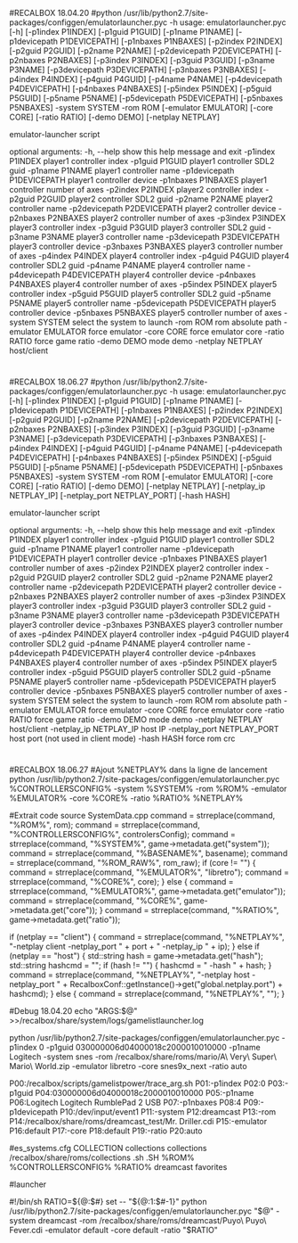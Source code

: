 #RECALBOX 18.04.20
#python /usr/lib/python2.7/site-packages/configgen/emulatorlauncher.pyc -h
usage: emulatorlauncher.pyc [-h] [-p1index P1INDEX] [-p1guid P1GUID]
                            [-p1name P1NAME] [-p1devicepath P1DEVICEPATH]
                            [-p1nbaxes P1NBAXES] [-p2index P2INDEX]
                            [-p2guid P2GUID] [-p2name P2NAME]
                            [-p2devicepath P2DEVICEPATH] [-p2nbaxes P2NBAXES]
                            [-p3index P3INDEX] [-p3guid P3GUID]
                            [-p3name P3NAME] [-p3devicepath P3DEVICEPATH]
                            [-p3nbaxes P3NBAXES] [-p4index P4INDEX]
                            [-p4guid P4GUID] [-p4name P4NAME]
                            [-p4devicepath P4DEVICEPATH] [-p4nbaxes P4NBAXES]
                            [-p5index P5INDEX] [-p5guid P5GUID]
                            [-p5name P5NAME] [-p5devicepath P5DEVICEPATH]
                            [-p5nbaxes P5NBAXES] -system SYSTEM -rom ROM
                            [-emulator EMULATOR] [-core CORE] [-ratio RATIO]
                            [-demo DEMO] [-netplay NETPLAY]

emulator-launcher script

optional arguments:
  -h, --help            show this help message and exit
  -p1index P1INDEX      player1 controller index
  -p1guid P1GUID        player1 controller SDL2 guid
  -p1name P1NAME        player1 controller name
  -p1devicepath P1DEVICEPATH
                        player1 controller device
  -p1nbaxes P1NBAXES    player1 controller number of axes
  -p2index P2INDEX      player2 controller index
  -p2guid P2GUID        player2 controller SDL2 guid
  -p2name P2NAME        player2 controller name
  -p2devicepath P2DEVICEPATH
                        player2 controller device
  -p2nbaxes P2NBAXES    player2 controller number of axes
  -p3index P3INDEX      player3 controller index
  -p3guid P3GUID        player3 controller SDL2 guid
  -p3name P3NAME        player3 controller name
  -p3devicepath P3DEVICEPATH
                        player3 controller device
  -p3nbaxes P3NBAXES    player3 controller number of axes
  -p4index P4INDEX      player4 controller index
  -p4guid P4GUID        player4 controller SDL2 guid
  -p4name P4NAME        player4 controller name
  -p4devicepath P4DEVICEPATH
                        player4 controller device
  -p4nbaxes P4NBAXES    player4 controller number of axes
  -p5index P5INDEX      player5 controller index
  -p5guid P5GUID        player5 controller SDL2 guid
  -p5name P5NAME        player5 controller name
  -p5devicepath P5DEVICEPATH
                        player5 controller device
  -p5nbaxes P5NBAXES    player5 controller number of axes
  -system SYSTEM        select the system to launch
  -rom ROM              rom absolute path
  -emulator EMULATOR    force emulator
  -core CORE            force emulator core
  -ratio RATIO          force game ratio
  -demo DEMO            mode demo
  -netplay NETPLAY      host/client
#

#RECALBOX 18.06.27
#python /usr/lib/python2.7/site-packages/configgen/emulatorlauncher.pyc -h
usage: emulatorlauncher.pyc [-h] [-p1index P1INDEX] [-p1guid P1GUID]
                            [-p1name P1NAME] [-p1devicepath P1DEVICEPATH]
                            [-p1nbaxes P1NBAXES] [-p2index P2INDEX]
                            [-p2guid P2GUID] [-p2name P2NAME]
                            [-p2devicepath P2DEVICEPATH] [-p2nbaxes P2NBAXES]
                            [-p3index P3INDEX] [-p3guid P3GUID]
                            [-p3name P3NAME] [-p3devicepath P3DEVICEPATH]
                            [-p3nbaxes P3NBAXES] [-p4index P4INDEX]
                            [-p4guid P4GUID] [-p4name P4NAME]
                            [-p4devicepath P4DEVICEPATH] [-p4nbaxes P4NBAXES]
                            [-p5index P5INDEX] [-p5guid P5GUID]
                            [-p5name P5NAME] [-p5devicepath P5DEVICEPATH]
                            [-p5nbaxes P5NBAXES] -system SYSTEM -rom ROM
                            [-emulator EMULATOR] [-core CORE] [-ratio RATIO]
                            [-demo DEMO] [-netplay NETPLAY]
                            [-netplay_ip NETPLAY_IP]
                            [-netplay_port NETPLAY_PORT] [-hash HASH]

emulator-launcher script

optional arguments:
  -h, --help            show this help message and exit
  -p1index P1INDEX      player1 controller index
  -p1guid P1GUID        player1 controller SDL2 guid
  -p1name P1NAME        player1 controller name
  -p1devicepath P1DEVICEPATH
                        player1 controller device
  -p1nbaxes P1NBAXES    player1 controller number of axes
  -p2index P2INDEX      player2 controller index
  -p2guid P2GUID        player2 controller SDL2 guid
  -p2name P2NAME        player2 controller name
  -p2devicepath P2DEVICEPATH
                        player2 controller device
  -p2nbaxes P2NBAXES    player2 controller number of axes
  -p3index P3INDEX      player3 controller index
  -p3guid P3GUID        player3 controller SDL2 guid
  -p3name P3NAME        player3 controller name
  -p3devicepath P3DEVICEPATH
                        player3 controller device
  -p3nbaxes P3NBAXES    player3 controller number of axes
  -p4index P4INDEX      player4 controller index
  -p4guid P4GUID        player4 controller SDL2 guid
  -p4name P4NAME        player4 controller name
  -p4devicepath P4DEVICEPATH
                        player4 controller device
  -p4nbaxes P4NBAXES    player4 controller number of axes
  -p5index P5INDEX      player5 controller index
  -p5guid P5GUID        player5 controller SDL2 guid
  -p5name P5NAME        player5 controller name
  -p5devicepath P5DEVICEPATH
                        player5 controller device
  -p5nbaxes P5NBAXES    player5 controller number of axes
  -system SYSTEM        select the system to launch
  -rom ROM              rom absolute path
  -emulator EMULATOR    force emulator
  -core CORE            force emulator core
  -ratio RATIO          force game ratio
  -demo DEMO            mode demo
  -netplay NETPLAY      host/client
  -netplay_ip NETPLAY_IP
                        host IP
  -netplay_port NETPLAY_PORT
                        host port (not used in client mode)
  -hash HASH            force rom crc
#

#RECALBOX 18.06.27
#Ajout %NETPLAY% dans la ligne de lancement
<command>python /usr/lib/python2.7/site-packages/configgen/emulatorlauncher.pyc %CONTROLLERSCONFIG% -system %SYSTEM% -rom %ROM% -emulator %EMULATOR% -core %CORE% -ratio %RATIO% %NETPLAY%</command>

#Extrait code source SystemData.cpp
command = strreplace(command, "%ROM%", rom);
command = strreplace(command, "%CONTROLLERSCONFIG%", controlersConfig);
command = strreplace(command, "%SYSTEM%", game->metadata.get("system"));
command = strreplace(command, "%BASENAME%", basename);
command = strreplace(command, "%ROM_RAW%", rom_raw);
if (core != "")
{
	command = strreplace(command, "%EMULATOR%", "libretro");
	command = strreplace(command, "%CORE%", core);
}
else
{
	command = strreplace(command, "%EMULATOR%", game->metadata.get("emulator"));
	command = strreplace(command, "%CORE%", game->metadata.get("core"));
}
command = strreplace(command, "%RATIO%", game->metadata.get("ratio"));

if (netplay == "client")
{
	command = strreplace(command, "%NETPLAY%", "-netplay client -netplay_port " + port + " -netplay_ip " + ip);
}
else if (netplay == "host")
{
    std::string hash = game->metadata.get("hash");
    std::string hashcmd = "";
    if (hash != "")
    {
        hashcmd = " -hash " + hash;
    }
	command = strreplace(command, "%NETPLAY%", "-netplay host -netplay_port " + RecalboxConf::getInstance()->get("global.netplay.port") + hashcmd);
}
else
{
	command = strreplace(command, "%NETPLAY%", "");
}


#Debug 18.04.20
echo "ARGS:$@" >>/recalbox/share/system/logs/gamelistlauncher.log

python /usr/lib/python2.7/site-packages/configgen/emulatorlauncher.pyc -p1index 0 -p1guid 030000006d04000018c2000010010000 -p1name Logitech -system snes -rom /recalbox/share/roms/mario/A\ Very\ Super\ Mario\ World.zip -emulator libretro -core snes9x_next -ratio auto

P00:/recalbox/scripts/gamelistpower/trace_arg.sh
P01:-p1index
P02:0
P03:-p1guid
P04:030000006d04000018c2000010010000
P05:-p1name
P06:Logitech Logitech RumblePad 2 USB
P07:-p1nbaxes
P08:4
P09:-p1devicepath
P10:/dev/input/event1
P11:-system
P12:dreamcast
P13:-rom
P14:/recalbox/share/roms/dreamcast_test/Mr. Driller.cdi
P15:-emulator
P16:default
P17:-core
P18:default
P19:-ratio
P20:auto

#es_systems.cfg COLLECTION
	<!--NORDIC POWER-->
  <system>
    <fullname>collections</fullname>
    <name>collections</name>
    <path>/recalbox/share/roms/collections</path>
    <extension>.sh .SH</extension>
    <command>%ROM% %CONTROLLERSCONFIG% %RATIO%</command>
    <platform>dreamcast</platform>
    <theme>favorites</theme>
  </system>

#launcher

#!/bin/sh
RATIO=${@:$#}
set -- "${@:1:$#-1}"
python /usr/lib/python2.7/site-packages/configgen/emulatorlauncher.pyc "$@" -system dreamcast -rom /recalbox/share/roms/dreamcast/Puyo\ Puyo\ Fever.cdi -emulator default -core default -ratio "$RATIO"


